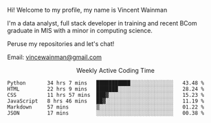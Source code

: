 Hi! Welcome to my profile, my name is Vincent Wainman

I'm a data analyst, full stack developer in training and recent BCom graduate in MIS with a minor in computing science. 

Peruse my repositories and let's chat!

Email: vincewainman@gmail.com

<p align="center"> Weekly Active Coding Time </p>
<!--START_SECTION:waka-->

```text
Python       34 hrs 7 mins   ███████████░░░░░░░░░░░░░░   43.48 %
HTML         22 hrs 9 mins   ███████░░░░░░░░░░░░░░░░░░   28.24 %
CSS          11 hrs 57 mins  ███▓░░░░░░░░░░░░░░░░░░░░░   15.23 %
JavaScript   8 hrs 46 mins   ██▓░░░░░░░░░░░░░░░░░░░░░░   11.19 %
Markdown     57 mins         ▒░░░░░░░░░░░░░░░░░░░░░░░░   01.22 %
JSON         17 mins         ░░░░░░░░░░░░░░░░░░░░░░░░░   00.38 %
```

<!--END_SECTION:waka-->
